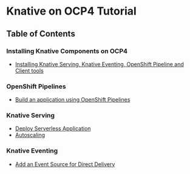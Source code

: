 #  Knative on OCP4 Tutorial

## Table of Contents

### Installing Knative Components on OCP4
* [Installing Knative Serving, Knative Eventing, OpenShift Pipeline and Client tools](./1.InstallKnativeAndTekton.md)

### OpenShift Pipelines
* [Build an application using OpenShift Pipelines](./2.BuildUsingOpenShiftPipelines.md)

### Knative Serving
* [Deploy Serverless Application](./3.DeployServerlessApp.md)
* [Autoscaling]()

### Knative Eventing
* [Add an Event Source for Direct Delivery](./5.AddingDirectEventSource.md)
